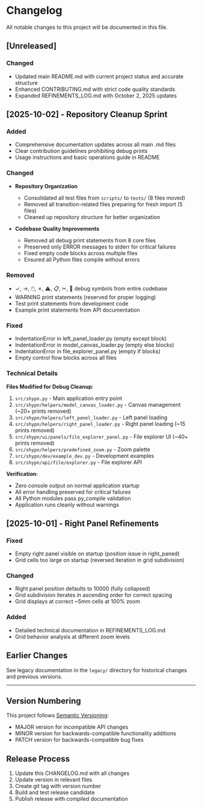 # Changelog

All notable changes to this project will be documented in this file.

## [Unreleased]

### Changed
- Updated main README.md with current project status and accurate structure
- Enhanced CONTRIBUTING.md with strict code quality standards
- Expanded REFINEMENTS_LOG.md with October 2, 2025 updates

## [2025-10-02] - Repository Cleanup Sprint

### Added
- Comprehensive documentation updates across all main .md files
- Clear contribution guidelines prohibiting debug prints
- Usage instructions and basic operations guide in README

### Changed
- **Repository Organization**
  - Consolidated all test files from `scripts/` to `tests/` (8 files moved)
  - Removed all transition-related files preparing for fresh import (5 files)
  - Cleaned up repository structure for better organization

- **Codebase Quality Improvements**
  - Removed all debug print statements from 8 core files
  - Preserved only ERROR messages to stderr for critical failures
  - Fixed empty code blocks across multiple files
  - Ensured all Python files compile without errors

### Removed
- ✓, →, 🖱️, ✗, ⚠, 📋, ✂, 🔄 debug symbols from entire codebase
- WARNING print statements (reserved for proper logging)
- Test print statements from development code
- Example print statements from API documentation

### Fixed
- IndentationError in left_panel_loader.py (empty except block)
- IndentationError in model_canvas_loader.py (empty else blocks)
- IndentationError in file_explorer_panel.py (empty if blocks)
- Empty control flow blocks across all files

### Technical Details
**Files Modified for Debug Cleanup**:
1. `src/shypn.py` - Main application entry point
2. `src/shypn/helpers/model_canvas_loader.py` - Canvas management (~20+ prints removed)
3. `src/shypn/helpers/left_panel_loader.py` - Left panel loading
4. `src/shypn/helpers/right_panel_loader.py` - Right panel loading (~15 prints removed)
5. `src/shypn/ui/panels/file_explorer_panel.py` - File explorer UI (~40+ prints removed)
6. `src/shypn/helpers/predefined_zoom.py` - Zoom palette
7. `src/shypn/dev/example_dev.py` - Development examples
8. `src/shypn/api/file/explorer.py` - File explorer API

**Verification**:
- Zero console output on normal application startup
- All error handling preserved for critical failures
- All Python modules pass py_compile validation
- Application runs cleanly without warnings

## [2025-10-01] - Right Panel Refinements

### Fixed
- Empty right panel visible on startup (position issue in right_paned)
- Grid cells too large on startup (reversed iteration in grid subdivision)

### Changed
- Right panel position defaults to 10000 (fully collapsed)
- Grid subdivision iterates in ascending order for correct spacing
- Grid displays at correct ~5mm cells at 100% zoom

### Added
- Detailed technical documentation in REFINEMENTS_LOG.md
- Grid behavior analysis at different zoom levels

## Earlier Changes

See legacy documentation in the `legacy/` directory for historical changes and previous versions.

---

## Version Numbering

This project follows [Semantic Versioning](https://semver.org/):
- MAJOR version for incompatible API changes
- MINOR version for backwards-compatible functionality additions
- PATCH version for backwards-compatible bug fixes

## Release Process

1. Update this CHANGELOG.md with all changes
2. Update version in relevant files
3. Create git tag with version number
4. Build and test release candidate
5. Publish release with compiled documentation
